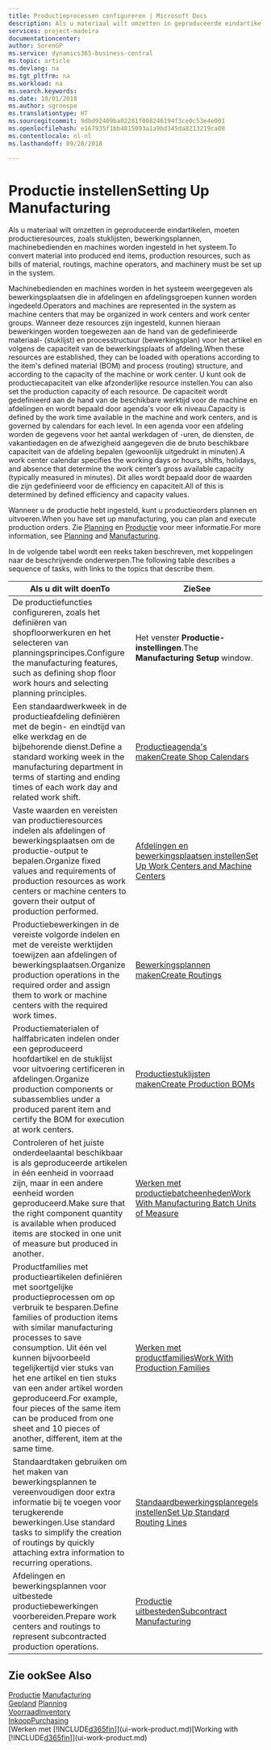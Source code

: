 ```yaml
---
title: Productieprocessen configureren | Microsoft Docs
description: Als u materiaal wilt omzetten in geproduceerde eindartikelen, moeten productieresources, zoals stuklijsten, bewerkingsplannen, machinebedienden en machines worden ingesteld in het systeem.
services: project-madeira
documentationcenter: 
author: SorenGP
ms.service: dynamics365-business-central
ms.topic: article
ms.devlang: na
ms.tgt_pltfrm: na
ms.workload: na
ms.search.keywords: 
ms.date: 10/01/2018
ms.author: sgroespe
ms.translationtype: HT
ms.sourcegitcommit: 9dbd92409ba02281f008246194f3ce0c53e4e001
ms.openlocfilehash: e167935f1bb4815093a1a9bd345da8213219ca08
ms.contentlocale: nl-nl
ms.lasthandoff: 09/28/2018

---
```

# <a name="setting-up-manufacturing"></a><span data-ttu-id="4e91d-103">Productie instellen</span><span class="sxs-lookup"><span data-stu-id="4e91d-103">Setting Up Manufacturing</span></span>
<span data-ttu-id="4e91d-104">Als u materiaal wilt omzetten in geproduceerde eindartikelen, moeten productieresources, zoals stuklijsten, bewerkingsplannen, machinebedienden en machines worden ingesteld in het systeem.</span><span class="sxs-lookup"><span data-stu-id="4e91d-104">To convert material into produced end items, production resources, such as bills of material, routings, machine operators, and machinery must be set up in the system.</span></span>

<span data-ttu-id="4e91d-105">Machinebedienden en machines worden in het systeem weergegeven als bewerkingsplaatsen die in afdelingen en afdelingsgroepen kunnen worden ingedeeld.</span><span class="sxs-lookup"><span data-stu-id="4e91d-105">Operators and machines are represented in the system as machine centers that may be organized in work centers and work center groups.</span></span> <span data-ttu-id="4e91d-106">Wanneer deze resources zijn ingesteld, kunnen hieraan bewerkingen worden toegewezen aan de hand van de gedefinieerde materiaal- (stuklijst) en processtructuur (bewerkingsplan) voor het artikel en volgens de capaciteit van de bewerkingsplaats of afdeling.</span><span class="sxs-lookup"><span data-stu-id="4e91d-106">When these resources are established, they can be loaded with operations according to the item's defined material (BOM) and process (routing) structure, and according to the capacity of the machine or work center.</span></span> <span data-ttu-id="4e91d-107">U kunt ook de productiecapaciteit van elke afzonderlijke resource instellen.</span><span class="sxs-lookup"><span data-stu-id="4e91d-107">You can also set the production capacity of each resource.</span></span> <span data-ttu-id="4e91d-108">De capaciteit wordt gedefinieerd aan de hand van de beschikbare werktijd voor de machine en afdelingen en wordt bepaald door agenda's voor elk niveau.</span><span class="sxs-lookup"><span data-stu-id="4e91d-108">Capacity is defined by the work time available in the machine and work centers, and is governed by calendars for each level.</span></span> <span data-ttu-id="4e91d-109">In een agenda voor een afdeling worden de gegevens voor het aantal werkdagen of -uren, de diensten, de vakantiedagen en de afwezigheid aangegeven die de bruto beschikbare capaciteit van de afdeling bepalen (gewoonlijk uitgedrukt in minuten).</span><span class="sxs-lookup"><span data-stu-id="4e91d-109">A work center calendar specifies the working days or hours, shifts, holidays, and absence that determine the work center’s gross available capacity (typically measured in minutes).</span></span> <span data-ttu-id="4e91d-110">Dit alles wordt bepaald door de waarden die zijn gedefinieerd voor de efficiency en capaciteit.</span><span class="sxs-lookup"><span data-stu-id="4e91d-110">All of this is determined by defined efficiency and capacity values.</span></span>  

<span data-ttu-id="4e91d-111">Wanneer u de productie hebt ingesteld, kunt u productieorders plannen en uitvoeren.</span><span class="sxs-lookup"><span data-stu-id="4e91d-111">When you have set up manufacturing, you can plan and execute production orders.</span></span> <span data-ttu-id="4e91d-112">Zie [Planning](production-planning.md) en [Productie](production-manage-manufacturing.md) voor meer informatie.</span><span class="sxs-lookup"><span data-stu-id="4e91d-112">For more information, see [Planning](production-planning.md) and [Manufacturing](production-manage-manufacturing.md).</span></span>  

 <span data-ttu-id="4e91d-113">In de volgende tabel wordt een reeks taken beschreven, met koppelingen naar de beschrijvende onderwerpen.</span><span class="sxs-lookup"><span data-stu-id="4e91d-113">The following table describes a sequence of tasks, with links to the topics that describe them.</span></span>   

|<span data-ttu-id="4e91d-114">**Als u dit wilt doen**</span><span class="sxs-lookup"><span data-stu-id="4e91d-114">**To**</span></span>|<span data-ttu-id="4e91d-115">**Zie**</span><span class="sxs-lookup"><span data-stu-id="4e91d-115">**See**</span></span>|  
|------------|-------------|  
|<span data-ttu-id="4e91d-116">De productiefuncties configureren, zoals het definiëren van shopfloorwerkuren en het selecteren van planningsprincipes.</span><span class="sxs-lookup"><span data-stu-id="4e91d-116">Configure the manufacturing features, such as defining shop floor work hours and selecting planning principles.</span></span>|<span data-ttu-id="4e91d-117">Het venster **Productie-instellingen**.</span><span class="sxs-lookup"><span data-stu-id="4e91d-117">The **Manufacturing Setup** window.</span></span>|  
|<span data-ttu-id="4e91d-118">Een standaardwerkweek in de productieafdeling definiëren met de begin- en eindtijd van elke werkdag en de bijbehorende dienst.</span><span class="sxs-lookup"><span data-stu-id="4e91d-118">Define a standard working week in the manufacturing department in terms of starting and ending times of each work day and related work shift.</span></span>|[<span data-ttu-id="4e91d-119">Productieagenda's maken</span><span class="sxs-lookup"><span data-stu-id="4e91d-119">Create Shop Calendars</span></span>](production-how-to-create-work-center-calendars.md)|  
|<span data-ttu-id="4e91d-120">Vaste waarden en vereisten van productieresources indelen als afdelingen of bewerkingsplaatsen om de productie-output te bepalen.</span><span class="sxs-lookup"><span data-stu-id="4e91d-120">Organize fixed values and requirements of production resources as work centers or machine centers to govern their output of production performed.</span></span>|[<span data-ttu-id="4e91d-121">Afdelingen en bewerkingsplaatsen instellen</span><span class="sxs-lookup"><span data-stu-id="4e91d-121">Set Up Work Centers and Machine Centers</span></span>](production-how-to-set-up-work-and-machine-centers.md)|
|<span data-ttu-id="4e91d-122">Productiebewerkingen in de vereiste volgorde indelen en met de vereiste werktijden toewijzen aan afdelingen of bewerkingsplaatsen.</span><span class="sxs-lookup"><span data-stu-id="4e91d-122">Organize production operations in the required order and assign them to work or machine centers with the required work times.</span></span>|[<span data-ttu-id="4e91d-123">Bewerkingsplannen maken</span><span class="sxs-lookup"><span data-stu-id="4e91d-123">Create Routings</span></span>](production-how-to-create-routings.md)|
|<span data-ttu-id="4e91d-124">Productiematerialen of halffabricaten indelen onder een geproduceerd hoofdartikel en de stuklijst voor uitvoering certificeren in afdelingen.</span><span class="sxs-lookup"><span data-stu-id="4e91d-124">Organize production components or subassemblies under a produced parent item and certify the BOM for execution at work centers.</span></span>|[<span data-ttu-id="4e91d-125">Productiestuklijsten maken</span><span class="sxs-lookup"><span data-stu-id="4e91d-125">Create Production BOMs</span></span>](production-how-to-create-production-boms.md)|
|<span data-ttu-id="4e91d-126">Controleren of het juiste onderdeelaantal beschikbaar is als geproduceerde artikelen in één eenheid in voorraad zijn, maar in een andere eenheid worden geproduceerd.</span><span class="sxs-lookup"><span data-stu-id="4e91d-126">Make sure that the right component quantity is available when produced items are stocked in one unit of measure but produced in another.</span></span>|[<span data-ttu-id="4e91d-127">Werken met productiebatcheenheden</span><span class="sxs-lookup"><span data-stu-id="4e91d-127">Work With Manufacturing Batch Units of Measure</span></span>](production-how-to-use-the-manufacturing-batch-unit-of-measure.md)|  
|<span data-ttu-id="4e91d-128">Productfamilies met productieartikelen definiëren met soortgelijke productieprocessen om op verbruik te besparen.</span><span class="sxs-lookup"><span data-stu-id="4e91d-128">Define families of production items with similar manufacturing processes to save consumption.</span></span> <span data-ttu-id="4e91d-129">Uit één vel kunnen bijvoorbeeld tegelijkertijd vier stuks van het ene artikel en tien stuks van een ander artikel worden geproduceerd.</span><span class="sxs-lookup"><span data-stu-id="4e91d-129">For example, four pieces of the same item can be produced from one sheet and 10 pieces of another, different, item at the same time.</span></span>|[<span data-ttu-id="4e91d-130">Werken met productfamilies</span><span class="sxs-lookup"><span data-stu-id="4e91d-130">Work With Production Families</span></span>](production-how-work-family.md)|
|<span data-ttu-id="4e91d-131">Standaardtaken gebruiken om het maken van bewerkingsplannen te vereenvoudigen door extra informatie bij te voegen voor terugkerende bewerkingen.</span><span class="sxs-lookup"><span data-stu-id="4e91d-131">Use standard tasks to simplify the creation of routings by quickly attaching extra information to recurring operations.</span></span>|[<span data-ttu-id="4e91d-132">Standaardbewerkingsplanregels instellen</span><span class="sxs-lookup"><span data-stu-id="4e91d-132">Set Up Standard Routing Lines</span></span>](production-how-set-up-standard-routing-lines.md)|  
|<span data-ttu-id="4e91d-133">Afdelingen en bewerkingsplannen voor uitbestede productiebewerkingen voorbereiden.</span><span class="sxs-lookup"><span data-stu-id="4e91d-133">Prepare work centers and routings to represent subcontracted production operations.</span></span>|[<span data-ttu-id="4e91d-134">Productie uitbesteden</span><span class="sxs-lookup"><span data-stu-id="4e91d-134">Subcontract Manufacturing</span></span>](production-how-to-subcontract-manufacturing.md)|  

## <a name="see-also"></a><span data-ttu-id="4e91d-135">Zie ook</span><span class="sxs-lookup"><span data-stu-id="4e91d-135">See Also</span></span>
<span data-ttu-id="4e91d-136">[Productie](production-manage-manufacturing.md)  </span><span class="sxs-lookup"><span data-stu-id="4e91d-136">[Manufacturing](production-manage-manufacturing.md)  </span></span>  
<span data-ttu-id="4e91d-137">[Gepland](production-planning.md) </span><span class="sxs-lookup"><span data-stu-id="4e91d-137">[Planning](production-planning.md) </span></span>  
[<span data-ttu-id="4e91d-138">Voorraad</span><span class="sxs-lookup"><span data-stu-id="4e91d-138">Inventory</span></span>](inventory-manage-inventory.md)  
[<span data-ttu-id="4e91d-139">Inkoop</span><span class="sxs-lookup"><span data-stu-id="4e91d-139">Purchasing</span></span>](purchasing-manage-purchasing.md)  
<span data-ttu-id="4e91d-140">[Werken met [!INCLUDE[d365fin](includes/d365fin_md.md)]](ui-work-product.md)</span><span class="sxs-lookup"><span data-stu-id="4e91d-140">[Working with [!INCLUDE[d365fin](includes/d365fin_md.md)]](ui-work-product.md)</span></span>

